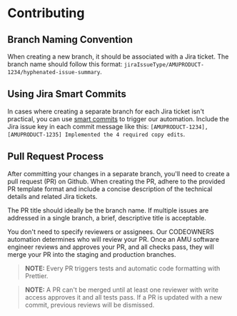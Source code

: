 # Contributing

## Branch Naming Convention

When creating a new branch, it should be associated with a Jira ticket. The branch name should follow this format: `jiraIssueType/AMUPRODUCT-1234/hyphenated-issue-summary`.

## Using Jira Smart Commits

In cases where creating a separate branch for each Jira ticket isn't practical, you can use [smart commits](https://confluence.atlassian.com/fisheye/using-smart-commits-960155400.html) to trigger our automation. Include the Jira issue key in each commit message like this: `[AMUPRODUCT-1234], [AMUPRODUCT-1235] Implemented the 4 required copy edits`.

## Pull Request Process

After committing your changes in a separate branch, you'll need to create a pull request (PR) on Github. When creating the PR, adhere to the provided PR template format and include a concise description of the technical details and related Jira tickets.

The PR title should ideally be the branch name. If multiple issues are addressed in a single branch, a brief, descriptive title is acceptable.

You don't need to specify reviewers or assignees. Our CODEOWNERS automation determines who will review your PR. Once an AMU software engineer reviews and approves your PR, and all checks pass, they will merge your PR into the staging and production branches.

> **NOTE:** Every PR triggers tests and automatic code formatting with Prettier.

> **NOTE:** A PR can't be merged until at least one reviewer with write access approves it and all tests pass. If a PR is updated with a new commit, previous reviews will be dismissed.